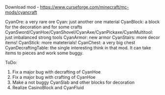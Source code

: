 Download mod - https://www.curseforge.com/minecraft/mc-mods/cyancraft

CyanOre: a very rare ore
Cyan: just another one material
CyanBlock: a block for the decoration and for some crafts
CyanSword/CyanHoe/CyanShovel/CyanAxe/CyanPickaxe/CyanMultitool: just imbalanced strong tools
CyanArmor: new armor
CyanStairs: more decor items!
CyanStick: more mateterials!
CyanChest: a very big chest
CyanDecraftingTable: the single interesting think in that mod. It can take items to pieces and work some buggy.

ToDo:
1) Fix a major bug with decrafting of CyanHoe
2) Fix a major bug with crafting of CyanHoe
3) Make a not buggy CyanSlab and other blocks for decoration
4) Realize CasinoBlock and CyanFluid

